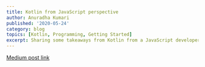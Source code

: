 ```yaml
---
title: Kotlin from JavaScript perspective
author: Anuradha Kumari
published: '2020-05-24'
category: blog
topics: [Kotlin, Programming, Getting Started]
excerpt: Sharing some takeaways from Kotlin from a JavaScript developer perspective.
---
```


[Medium post link](https://medium.com/@anuradha15/kotlin-from-javascript-perspective-b90c0f2700c)
